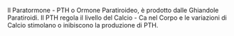 Il Paratormone - PTH o Ormone Paratiroideo, è prodotto dalle Ghiandole Paratiroidi. Il PTH regola il livello del Calcio - Ca nel Corpo e le variazioni di Calcio stimolano o inibiscono la produzione di PTH.